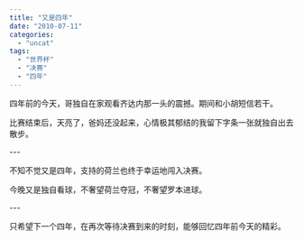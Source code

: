 ```yaml
---
title: "又是四年"
date: "2010-07-11"
categories: 
  - "uncat"
tags: 
  - "世界杯"
  - "决赛"
  - "四年"
---
```


四年前的今天，哥独自在家观看齐达内那一头的震撼。期间和小胡短信若干。

比赛结束后，天亮了，爸妈还没起来，心情极其郁结的我留下字条一张就独自出去散步。

\---

不知不觉又是四年，支持的荷兰也终于幸运地闯入决赛。

今晚又是独自看球，不奢望荷兰夺冠，不奢望罗本进球。

\---

只希望下一个四年，在再次等待决赛到来的时刻，能够回忆四年前今天的精彩。
